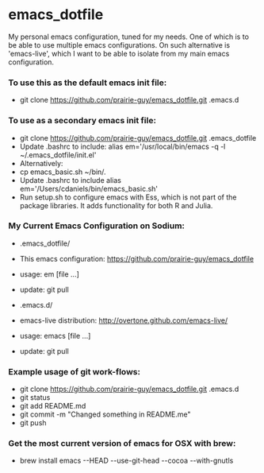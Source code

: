 # emacs_dotfile

My personal emacs configuration, tuned for my needs. One of which is to be able to use multiple emacs configurations. On such alternative is 'emacs-live', which I want to be able to isolate from my main emacs configuration.

### To use this as the default emacs init file:
* git clone https://github.com/prairie-guy/emacs_dotfile.git .emacs.d

### To use as a secondary emacs init file:
 * git clone https://github.com/prairie-guy/emacs_dotfile.git .emacs_dotfile
 * Update .bashrc to include: alias em='/usr/local/bin/emacs -q -l ~/.emacs_dotfile/init.el'
 * Alternatively:
  * cp emacs_basic.sh ~/bin/.
  * Update .bashrc to include alias em='/Users/cdaniels/bin/emacs_basic.sh'
 * Run setup.sh to configure emacs with Ess, which is not part of the package libraries. It adds functionality for both R and Julia.

### My Current Emacs Configuration on Sodium:
* .emacs_dotfile/
 * This emacs configuration: https://github.com/prairie-guy/emacs_dotfile
 * usage:  em [file ...]
 * update: git pull

* .emacs.d/
 * emacs-live distribution: http://overtone.github.com/emacs-live/
 * usage:  emacs [file ...]
 * update: git pull

### Example usage of git work-flows:
* git clone https://github.com/prairie-guy/emacs_dotfile.git .emacs.d
* git status
* git add README.md
* git commit -m "Changed something in README.me"
* git push

### Get the most current version of emacs for OSX with brew:
* brew install emacs --HEAD --use-git-head --cocoa --with-gnutls

